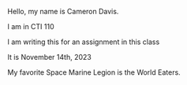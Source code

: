 Hello, my name is Cameron Davis.

I am in CTI 110

I am writing this for an assignment in this class

It is November 14th, 2023

My favorite Space Marine Legion is the World Eaters.
